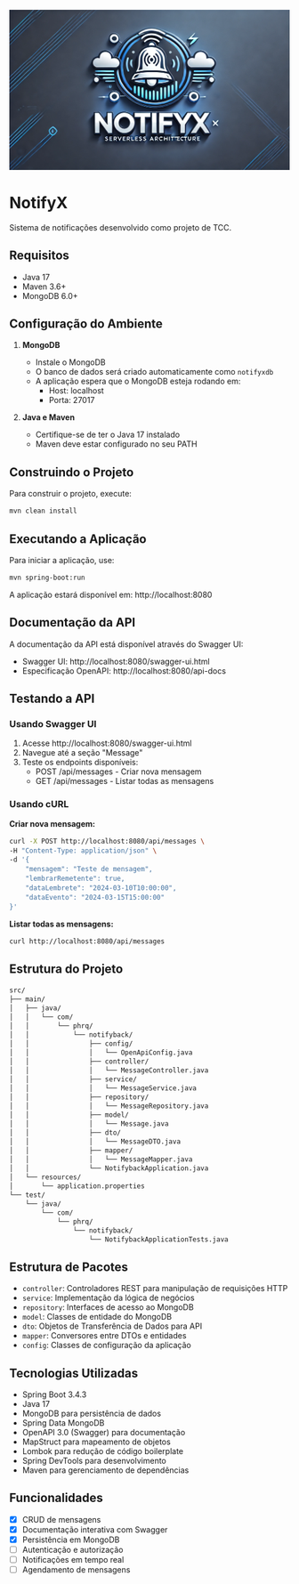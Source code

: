 ![alt](logo.webp)

# NotifyX

Sistema de notificações desenvolvido como projeto de TCC.

## Requisitos

- Java 17
- Maven 3.6+
- MongoDB 6.0+

## Configuração do Ambiente

1. **MongoDB**
   - Instale o MongoDB
   - O banco de dados será criado automaticamente como `notifyxdb`
   - A aplicação espera que o MongoDB esteja rodando em:
     - Host: localhost
     - Porta: 27017

2. **Java e Maven**
   - Certifique-se de ter o Java 17 instalado
   - Maven deve estar configurado no seu PATH

## Construindo o Projeto

Para construir o projeto, execute:

```bash
mvn clean install
```

## Executando a Aplicação

Para iniciar a aplicação, use:

```bash
mvn spring-boot:run
```

A aplicação estará disponível em: http://localhost:8080

## Documentação da API

A documentação da API está disponível através do Swagger UI:
- Swagger UI: http://localhost:8080/swagger-ui.html
- Especificação OpenAPI: http://localhost:8080/api-docs

## Testando a API

### Usando Swagger UI
1. Acesse http://localhost:8080/swagger-ui.html
2. Navegue até a seção "Message"
3. Teste os endpoints disponíveis:
   - POST /api/messages - Criar nova mensagem
   - GET /api/messages - Listar todas as mensagens

### Usando cURL

**Criar nova mensagem:**
```bash
curl -X POST http://localhost:8080/api/messages \
-H "Content-Type: application/json" \
-d '{
    "mensagem": "Teste de mensagem",
    "lembrarRemetente": true,
    "dataLembrete": "2024-03-10T10:00:00",
    "dataEvento": "2024-03-15T15:00:00"
}'
```

**Listar todas as mensagens:**
```bash
curl http://localhost:8080/api/messages
```

## Estrutura do Projeto

```
src/
├── main/
│   ├── java/
│   │   └── com/
│   │       └── phrq/
│   │           └── notifyback/
│   │               ├── config/
│   │               │   └── OpenApiConfig.java
│   │               ├── controller/
│   │               │   └── MessageController.java
│   │               ├── service/
│   │               │   └── MessageService.java
│   │               ├── repository/
│   │               │   └── MessageRepository.java
│   │               ├── model/
│   │               │   └── Message.java
│   │               ├── dto/
│   │               │   └── MessageDTO.java
│   │               ├── mapper/
│   │               │   └── MessageMapper.java
│   │               └── NotifybackApplication.java
│   └── resources/
│       └── application.properties
└── test/
    └── java/
        └── com/
            └── phrq/
                └── notifyback/
                    └── NotifybackApplicationTests.java
```

## Estrutura de Pacotes

- `controller`: Controladores REST para manipulação de requisições HTTP
- `service`: Implementação da lógica de negócios
- `repository`: Interfaces de acesso ao MongoDB
- `model`: Classes de entidade do MongoDB
- `dto`: Objetos de Transferência de Dados para API
- `mapper`: Conversores entre DTOs e entidades
- `config`: Classes de configuração da aplicação

## Tecnologias Utilizadas

- Spring Boot 3.4.3
- Java 17
- MongoDB para persistência de dados
- Spring Data MongoDB
- OpenAPI 3.0 (Swagger) para documentação
- MapStruct para mapeamento de objetos
- Lombok para redução de código boilerplate
- Spring DevTools para desenvolvimento
- Maven para gerenciamento de dependências

## Funcionalidades

- [x] CRUD de mensagens
- [x] Documentação interativa com Swagger
- [x] Persistência em MongoDB
- [ ] Autenticação e autorização
- [ ] Notificações em tempo real
- [ ] Agendamento de mensagens 